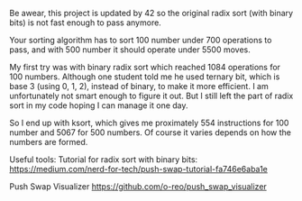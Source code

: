 Be awear, this project is updated by 42 so the original radix sort (with binary bits) is not fast enough to pass anymore. 

Your sorting algorithm has to sort 100 number under 700 operations to pass, and with 500 number it should operate under 5500 moves.

My first try was with binary radix sort which reached 1084 operations for 100 numbers. Although one student told me he used ternary bit, which is base 3 (using 0, 1, 2), instead of binary, to make it more efficient. I am unfortunately not smart enough to figure it out. But I still left the part of radix sort in my code hoping I can manage it one day.

So I end up with ksort, which gives me proximately 554 instructions for 100 number and 5067 for 500 numbers. Of course it varies depends on how the numbers are formed. 

Useful tools:
Tutorial for radix sort with binary bits:
https://medium.com/nerd-for-tech/push-swap-tutorial-fa746e6aba1e

Push Swap Visualizer
https://github.com/o-reo/push_swap_visualizer
